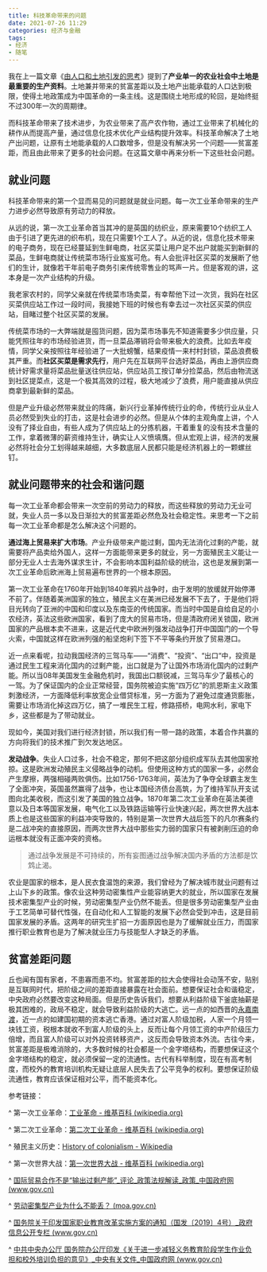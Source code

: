 ```yaml
---
title: 科技革命带来的问题
date: 2021-07-26 11:29
categories: 经济与金融
tags: 
- 经济
- 随笔
---
```


我在上一篇文章《[由人口和土地引发的思考](https://zhuanlan.zhihu.com/p/363367093)》提到了**产业单一的农业社会中土地是最重要的生产资料**。土地兼并带来的贫富差距以及土地产出能承载的人口达到极限，使得土地政策成为中国革命的一条主线。这是围绕土地形成的轮回，是始终挺不过300年一次的周期律。

而科技革命带来了技术进步，为农业带来了高产农作物，通过工业带来了机械化的耕作从而提高产量，通过信息化技术优化产业结构提升效率。科技革命解决了土地产出问题，让原有土地能承载的人口数增多，但是没有解决另一个问题——贫富差距，而且由此带来了更多的社会问题。在这篇文章中再来分析一下这些社会问题。

## 就业问题

科技革命带来的第一个显而易见的问题就是就业问题。每一次工业革命带来的生产力进步必然导致原有劳动力的释放。

从远的说，第一次工业革命首当其冲的是英国的纺织业，原来需要10个纺织工人由于引进了更先进的织布机，现在只需要1个工人了。从近的说，信息化技术带来的电子商务，现在已经蔓延到生鲜电商，社区买菜让用户足不出户就能买到新鲜的菜品，生鲜电商就让传统菜市场行业岌岌可危。有人会批评社区买菜的发展断了他们的生计，就像若干年前电子商务引来传统零售业的骂声一片。但是客观的讲，这本身是一次产业结构的升级。

我老家农村的，同学父亲就在传统菜市场卖菜，有幸帮他下过一次货，我妈在社区买菜供应站工作过一段时间，我接她下班的时候也有幸去过一次社区买菜的供应站，目睹过整个社区买菜的发展。

传统菜市场的一大弊端就是囤货问题，因为菜市场事先不知道需要多少供应量，只能凭照往年的市场经验进货，而一旦菜品滞销将会带来极大的浪费。比如去年疫情，同学父亲按照往年经验进了一大批螃蟹，结果疫情一来村村封锁，菜品浪费极其严重。而**社区买菜是需求先行**，用户先在互联网平台选好菜品，再由上游供应商统计好需求量将菜品批量送往供应站，供应站员工按订单分捡菜品，然后由物流送到社区提菜点，这是一个极其高效的过程，极大地减少了浪费，用户能直接从供应商拿到最新鲜的菜品。

但是产业升级必然带来就业的阵痛，新兴行业革掉传统行业的命，传统行业从业人员必然受到失业的打击，这是社会进步的必然。但是从个体的主观角度上讲，个人没有了择业自由，有些人成为了供应站上的分拣机器，干着重复的没有技术含量的工作，拿着微薄的薪资维持生计，确实让人义愤填膺。但从宏观上讲，经济的发展必然将社会分工划得越来越细，大多数底层人民都只能是经济机器上的一颗螺丝钉。

## 就业问题带来的社会和谐问题

每一次工业革命都会带来一次空前的劳动力的释放，而这些释放的劳动力无业可就，失业人员一多以及日渐拉大的贫富差距必然危及社会稳定性。来思考一下之前每一次工业革命都是怎么解决这个问题的。

**通过海上贸易来扩大市场**。产业升级带来产能过剩，国内无法消化过剩的产能，就需要将产品卖给外国人，这样一方面能带来更多的就业，另一方面殖民主义能让一部分无业人士去海外谋求生计，不会影响本国利益阶级的统治，这也是发展到第一次工业革命后欧洲海上贸易遍布世界的一个根本原因。

第一次工业革命在1760年开始到1840年鸦片战争时，由于发明的放缓就开始停滞不前了。伴随着美洲国家的独立，殖民主义在美洲已经发展不下去了，于是他们将目光转向了亚洲的中国和印度以及东南亚的传统国家。而当时中国是自给自足的小农经济，英法这些欧洲国家，看到了庞大的贸易市场，但是清政府闭关锁国，欧洲国家的产品根本卖不进来，这是近代史中欧洲列强发动战争打开中国国门的一个导火索，中国就这样在欧洲列强的船坚炮利下签下不平等条约开放了贸易港口。

近一点来看呢，拉动我国经济的三驾马车——“消费”、“投资”、“出口“中，投资是通过民生工程来消化国内的过剩产能，出口就是为了让国外市场消化国内的过剩产能。所以当08年美国发生金融危机时，我国出口额锐减，三驾马车少了最核心的一驾。为了保证国内的企业正常经营，国务院被迫实施“四万亿”的凯恩斯主义政策刺激经济，一方面降低利率放宽企业借贷标准，另一方面为了避免过度通货膨胀，需要让市场消化掉这四万亿，搞了一堆民生工程，修路搭桥，电网水利，家电下乡，这些都是为了带动就业。

现如今，美国对我们进行经济封锁，所以我们有一带一路的政策，本着合作共赢的方向将我们的技术推广到欠发达地区。

**发动战争**。失业人口过多，社会不稳定，那何不把这部分组织成军队去其他国家抢掠。这是欧洲发动殖民主义侵略战争的动机。但使用这种方式的国家一多，必然会产生摩擦，两强相碰两败俱伤。比如1756-1763年间，英法为了争夺全球霸主发生了全面冲突，英国虽然赢得了战争，也让本国经济债台高筑，为了维持军队开支试图向北美收税，而这引发了美国的独立战争。1870年第二次工业革命在英法美德意以及日本等国家发展，电气化工以及铁路运输等行业快速兴起，两次世界大战本质上也是这些国家的利益冲突导致的，特别是第一次世界大战后签下的凡尔赛条约是二战冲突的直接原因，而两次世界大战中那些实力弱的国家只有被剥削压迫的命运根本就没有正面冲突的资格。

> 通过战争发展是不可持续的，所有妄图通过战争解决国内矛盾的方法都是饮鸩止渴。

农业是国家的根本，是人民衣食温饱的来源，我们曾经为了解决城市就业问题有过上山下乡的政策。像农业这种劳动密集性产业能容纳更大的就业，所以国家在发展技术密集型产业的时候，劳动密集型产业仍然不能丢。但是很多劳动密集型产业由于工艺简单可替代性强，在自动化和人工智能的发展下必然会受到冲击，这是目前国家发展的矛盾。这两年的研究生扩招一方面原因也是为了缓解就业压力，而国家推行职业教育也是为了解决就业压力与技能型人才缺乏的矛盾。

## 贫富差距问题

丘也闻有国有家者，不患寡而患不均。贫富差距的拉大会使得社会动荡不安，贴别是互联网时代，把阶级之间的差距直接暴露在社会面前。想要保证社会和谐稳定，中央政府必然要改变这种局面。但是历史告诉我们，想要从利益阶级下釜底抽薪是极其困难的，政局不稳定，就会导致利益阶级的大逃亡。远一点的如西晋的[永嘉南渡](https://baike.baidu.com/item/永嘉南渡/4396519)，近一点的如建国初期的资本逃亡香港。通过对富人阶级加税，人家一个月领一块钱工资，税根本就收不到富人阶级的头上，反而让每个月领工资的中产阶级压力倍增，而且富人阶级可以对外投资转移资产，这反而会导致资本外流。古往今来，贫富差距是极难消除的，大多数时候的社会都是一个金字塔结构，而要想保证这个金字塔结构的稳定，就必须保留一定的流通性。古代有科举制度，现在有高考制度，而校外的教育培训机构无疑让底层人民失去了公平竞争的权利。要想保证阶级流通性，教育应该保证相对公平，而不能资本化。

参考链接：

^ 第一次工业革命：[工业革命 - 维基百科 (wikipedia.org)](https://en.wikipedia.org/wiki/Industrial_Revolution)

^ 第二次工业革命：[第二次工业革命 - 维基百科 (wikipedia.org)](https://en.wikipedia.org/wiki/Second_Industrial_Revolution)

^ 殖民主义历史：[History of colonialism - Wikipedia](https://en.wikipedia.org/wiki/History_of_colonialism)

^ 第一次世界大战：[第一次世界大战 - 维基百科 (wikipedia.org)](https://en.wikipedia.org/wiki/World_War_I)

^ [国际贸易合作不是“输出过剩产能”_评论_政策法规解读_政策_中国政府网 (www.gov.cn)](http://www.gov.cn/zhengce/2015-07/04/content_2890108.htm)

^ [劳动密集型产业为什么不能丢？ (moa.gov.cn)](http://www.moa.gov.cn/ztzl/xjpgysngzzyls/snxxt/202105/t20210528_6368649.htm)

^ [国务院关于印发国家职业教育改革实施方案的通知（国发〔2019〕4号）_政府信息公开专栏 (www.gov.cn)](http://www.gov.cn/zhengce/content/2019-02/13/content_5365341.htm)

^ [中共中央办公厅 国务院办公厅印发《关于进一步减轻义务教育阶段学生作业负担和校外培训负担的意见》_中央有关文件_中国政府网 (www.gov.cn)](http://www.gov.cn/zhengce/2021-07/24/content_5627132.htm)
